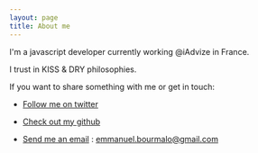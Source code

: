 ```yaml
---
layout: page
title: About me
---
```


I'm a javascript developer currently working @iAdvize in France.

I trust in KISS & DRY philosophies.

If you want to share something with me or get in touch:

* [Follow me on twitter](www.twitter.com/ebourmalo)

* [Check out my github](//github.com/ebourmalo)

* [Send me an email](mailto:emmanuel.bourmalo@gmail.com) : emmanuel.bourmalo@gmail.com